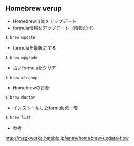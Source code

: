 ## Homebrew verup

- Homebrew自体をアップデート
- formula情報をアップデート（情報だけ）

```sh
$ brew update
```

- formulaを最新にする

```sh
$ brew upgrade
```

- 古いformulaをクリア

```sh
$ brew cleanup
```

- Homebrewの診断

```sh
$ brew doctor
```

- インストールしたformulaの一覧

```sh
$ brew list
```

- 参考

http://mzgkworks.hateblo.jp/entry/homebrew-update-flow
